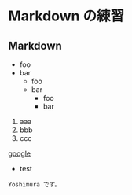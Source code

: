 # Markdown の練習

## Markdown

* foo
* bar
  * foo
  * bar
    * foo 
    * bar

1. aaa
1. bbb
1. ccc

[google](http://google.com)

* test

```
Yoshimura です。
```
